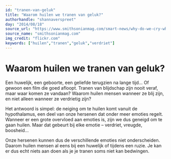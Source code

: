 ```yaml
---
id: "tranen-van-geluk"
title: "Waarom huilen we tranen van geluk?"
authorhandle: "shannaverspreet"
day: "2014/08/18"
source_url: "https://www.smithsonianmag.com/smart-news/why-do-we-cry-when-were-happy-2942755/"
source_name: "smithsonianmag.com"
img_credit: "flickr.com"
keywords: ["huilen","tranen","geluk","verdriet"]
---
```

# Waarom huilen we tranen van geluk?
Een huwelijk, een geboorte, een geliefde terugzien na lange tijd… Of gewoon een film die goed afloopt. Tranen van blijdschap zijn nooit veraf, maar waar komen ze vandaan? Waarom huilen mensen wanneer ze blij zijn, en niet alleen wanneer ze verdrietig zijn?

Het antwoord is simpel: de neiging om te huilen komt vanuit de hypothalamus, een deel van onze hersenen dat onder meer emoties regelt. Wanneer er een grote overvloed aan emoties is, zijn we dus geneigd om te gaan huilen. Maar dat gebeurt bij elke emotie – verdriet, vreugde, boosheid…

Onze hersenen kunnen dus de verschillende emoties niet onderscheiden. Daarom huilen mensen al eens bij een huwelijk of tijdens een ruzie. Je kan er dus echt niets aan doen als je je tranen soms niet kan bedwingen.